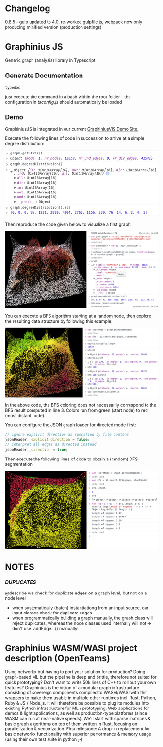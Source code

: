 # Changelog

0.8.5 - gulp updated to 4.0, re-worked gulpfile.js, webpack now only producing minified version (production settings)

# Graphinius JS
Generic graph (analysis) library in Typescript

## Generate Documentation

```bash
typedoc
```
just execute the command in a bash within the root folder - the configuration in *tsconfig.js* should automatically be loaded

## Demo

GraphiniusJS is integrated in our current [GraphiniusVIS Demo Site.](http://berndmalle.com/GraphiniusVis)

Execute the following lines of code in succession to arrive at a simple degree distribution:

![Simple Degree Distribution][degDist]

Then reproduce the code given below to visualize a first graph:

![First graph visualization][graphInREPL]

You can execute a BFS algorithm starting at a random node, then explore the resulting data structure by following this example:

![BFS Color Map][colorBFSREPL]

In the above code, the BFS coloring does not necessarily correspond to the BFS result computed in line 3. Colors run from green (start node) to red (most distant node).

You can configure the JSON graph loader for directed mode first:

```javascript
// ignore explicit direction as specified by file content
jsonReader._explicit_direction = false;
// interpret all edges as directed instead
jsonReader._direction = true;
```

Then execute the following lines of code to obtain a (random) DFS segmentation:

![DFS Color Map][colorDFSREPL]


[degDist]:https://raw.githubusercontent.com/cassinius/MSCThesisGraphinius/master/figures/deg_dist.png

[graphInREPL]:https://raw.githubusercontent.com/cassinius/MSCThesisGraphinius/master/figures/loadingGraphInREPL.png

[colorBFSREPL]:https://raw.githubusercontent.com/cassinius/MSCThesisGraphinius/master/figures/colorBFSREPL.png

[colorDFSREPL]:https://raw.githubusercontent.com/cassinius/MSCThesisGraphinius/master/figures/colorDFSREPL.png


# NOTES

### *DUPLICATES*

 @describe we check for duplicate edges on a graph level, but not on a node level
 - when systematically (batch) instantiationg from an input source, our input classes check for duplicate edges
 - when programmatically building a graph manually, the graph class will reject duplicates, whereas the node classes used internally will not -> don't use <node>.addEdge...() manually!


# Graphinius WASM/WASI project description (OpenTeams)

Using networkx but having to port your solution for production? Doing graph-based ML but the pipeline is deep and brittle, therefore not suited for quick prototyping? Don't want to write 50k lines of C++ to roll out your own features? Graphinius is the vision of a modular graph infrastructure consisting of sovereign components compiled to WASM/WASI with thin wrappers to make them usable in multiple other runtimes incl. Rust, Python, Ruby & JS / Node.js. It will therefore be possible to plug its modules into existing Python infrastructure for ML / prototyping, Web applications for demos & light applications, as well as production-type platforms (since WASM can run at near-native speeds). We'll start with sparse matrices & basic graph algorithms on top of them written in Rust, focusing on parallelization &  vectorization. First milestone: A drop-in replacement for basic networkx functionality with superior performance & memory usage (using their own test suite in python ;-)
